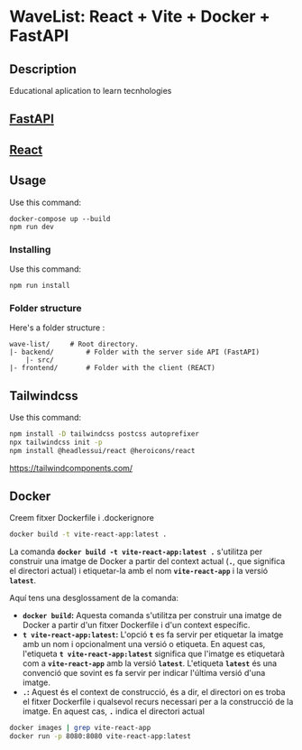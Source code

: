 # WaveList: React + Vite + Docker + FastAPI

## Description
Educational aplication to learn tecnhologies

## [FastAPI](/backend/README.md) 

## [React ](/frontend/README.md)

## Usage
Use this command:
```
docker-compose up --build
npm run dev
```
### Installing
Use this command:
```
npm run install
```


### Folder structure

Here's a folder structure :

```
wave-list/     # Root directory.
|- backend/        # Folder with the server side API (FastAPI)
    |- src/   
|- frontend/       # Folder with the client (REACT)

```

## Tailwindcss
Use this command:
```sh
npm install -D tailwindcss postcss autoprefixer
npx tailwindcss init -p
npm install @headlessui/react @heroicons/react
```


https://tailwindcomponents.com/


## Docker

Creem fitxer Dockerfile i .dockerignore

```bash
docker build -t vite-react-app:latest .
```
La comanda **`docker build -t vite-react-app:latest .`** s'utilitza per construir una imatge de Docker a partir del context actual (**`.`**, que significa el directori actual) i etiquetar-la amb el nom **`vite-react-app`** i la versió **`latest`**.

Aquí tens una desglossament de la comanda:

- **`docker build`:** Aquesta comanda s'utilitza per construir una imatge de Docker a partir d'un fitxer Dockerfile i d'un context específic.
- **`t vite-react-app:latest`:** L'opció **`t`** es fa servir per etiquetar la imatge amb un nom i opcionalment una versió o etiqueta. En aquest cas, l'etiqueta **`t vite-react-app:latest`** significa que l'imatge es etiquetarà com a **`vite-react-app`** amb la versió **`latest`**. L'etiqueta **`latest`** és una convenció que sovint es fa servir per indicar l'última versió d'una imatge.
- **`.`:** Aquest és el context de construcció, és a dir, el directori on es troba el fitxer Dockerfile i qualsevol recurs necessari per a la construcció de la imatge. En aquest cas, **`.`** indica el directori actual

```bash
docker images | grep vite-react-app
docker run -p 8080:8080 vite-react-app:latest
```


